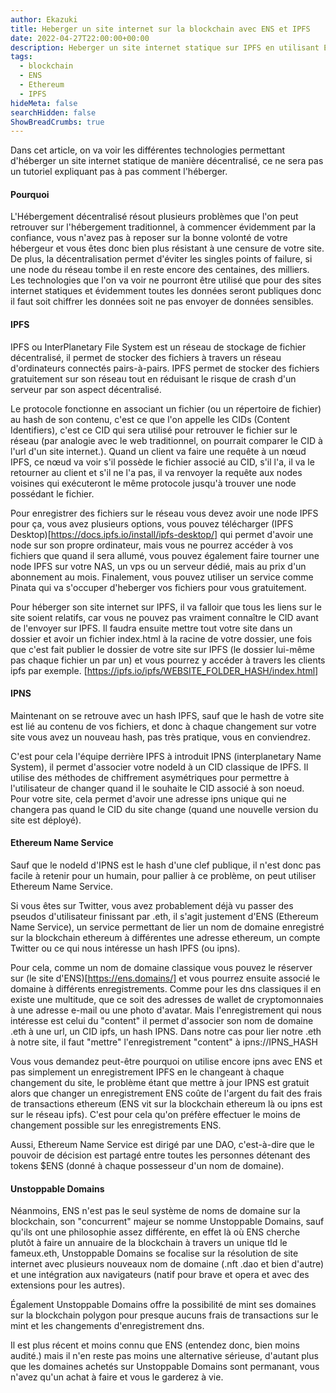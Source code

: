 ```yaml
---
author: Ekazuki
title: Heberger un site internet sur la blockchain avec ENS et IPFS
date: 2022-04-27T22:00:00+00:00
description: Heberger un site internet statique sur IPFS en utilisant Etheureum Name Service ou Unstoppable Domains
tags:
  - blockchain
  - ENS
  - Ethereum
  - IPFS
hideMeta: false
searchHidden: false
ShowBreadCrumbs: true
---
```


Dans cet article, on va voir les différentes technologies permettant d'héberger un site internet statique de manière décentralisé, ce ne sera pas un tutoriel expliquant pas à pas comment l'héberger.

#### Pourquoi

L'Hébergement décentralisé résout plusieurs problèmes que l'on peut retrouver sur l'hébergement traditionnel, à commencer évidemment par la confiance, vous n'avez pas à reposer sur la bonne volonté de votre hébergeur et vous êtes donc bien plus résistant à une censure de votre site. De plus, la décentralisation permet d'éviter les singles points of failure, si une node du réseau tombe il en reste encore des centaines, des milliers. Les technologies que l'on va voir ne pourront être utilisé que pour des sites internet statiques et évidemment toutes les données seront publiques donc il faut soit chiffrer les données soit ne pas envoyer de données sensibles.

#### IPFS

IPFS ou InterPlanetary File System est un réseau de stockage de fichier décentralisé, il permet de stocker des fichiers à travers un réseau d'ordinateurs connectés pairs-à-pairs. IPFS permet de stocker des fichiers gratuitement sur son réseau tout en réduisant le risque de crash d'un serveur par son aspect décentralisé.

Le protocole fonctionne en associant un fichier (ou un répertoire de fichier) au hash de son contenu, c'est ce que l'on appelle les CIDs (Content Identifiers), c'est ce CID qui sera utilisé pour retrouver le fichier sur le réseau (par analogie avec le web traditionnel, on pourrait comparer le CID à l'url d'un site internet.). Quand un client va faire une requête à un nœud IPFS, ce nœud va voir s'il possède le fichier associé au CID, s'il l'a, il va le retourner au client et s'il ne l'a pas, il va renvoyer la requête aux nodes voisines qui exécuteront le même protocole jusqu'à trouver une node possédant le fichier.

Pour enregistrer des fichiers sur le réseau vous devez avoir une node IPFS pour ça, vous avez plusieurs options, vous pouvez télécharger (IPFS Desktop)[https://docs.ipfs.io/install/ipfs-desktop/] qui permet d'avoir une node sur son propre ordinateur, mais vous ne pourrez accéder à vos fichiers que quand il sera allumé, vous pouvez également faire tourner une node IPFS sur votre NAS, un vps ou un serveur dédié, mais au prix d'un abonnement au mois. Finalement, vous pouvez utiliser un service comme Pinata qui va s'occuper d'heberger vos fichiers pour vous gratuitement.

Pour héberger son site internet sur IPFS, il va falloir que tous les liens sur le site soient relatifs, car vous ne pouvez pas vraiment connaître le CID avant de l'envoyer sur IPFS. Il faudra ensuite mettre tout votre site dans un dossier et avoir un fichier index.html à la racine de votre dossier, une fois que c'est fait publier le dossier de votre site sur IPFS (le dossier lui-même pas chaque fichier un par un) et vous pourrez y accéder à travers les clients ipfs par exemple. [https://ipfs.io/ipfs/WEBSITE_FOLDER_HASH/index.html]

#### IPNS

Maintenant on se retrouve avec un hash IPFS, sauf que le hash de votre site est lié au contenu de vos fichiers, et donc à chaque changement sur votre site vous avez un nouveau hash, pas très pratique, vous en conviendrez.

C'est pour cela l'équipe derrière IPFS à introduit IPNS (interplanetary Name System), il permet d'associer votre nodeId à un CID classique de IPFS. Il utilise des méthodes de chiffrement asymétriques pour permettre à l'utilisateur de changer quand il le souhaite le CID associé à son noeud. Pour votre site, cela permet d'avoir une adresse ipns unique qui ne changera pas quand le CID du site change (quand une nouvelle version du site est déployé).

#### Ethereum Name Service

Sauf que le nodeId d'IPNS est le hash d'une clef publique, il n'est donc pas facile à retenir pour un humain, pour pallier à ce problème, on peut utiliser Ethereum Name Service.

Si vous êtes sur Twitter, vous avez probablement déjà vu passer des pseudos d'utilisateur finissant par .eth, il s'agit justement d'ENS (Ethereum Name Service), un service permettant de lier un nom de domaine enregistré sur la blockchain ethereum à différentes une adresse ethereum, un compte Twitter ou ce qui nous intéresse un hash IPFS (ou ipns).

Pour cela, comme un nom de domaine classique vous pouvez le réserver sur (le site d'ENS)[https://ens.domains/] et vous pourrez ensuite associé le domaine à différents enregistrements. Comme pour les dns classiques il en existe une multitude, que ce soit des adresses de wallet de cryptomonnaies à une adresse e-mail ou une photo d'avatar. Mais l'enregistrement qui nous intéresse est celui du "content" il permet d'associer son nom de domaine .eth à une url, un CID ipfs, un hash IPNS. Dans notre cas pour lier notre .eth à notre site, il faut "mettre" l'enregistrement "content" à ipns://IPNS_HASH

Vous vous demandez peut-être pourquoi on utilise encore ipns avec ENS et pas simplement un enregistrement IPFS en le changeant à chaque changement du site, le problème étant que mettre à jour IPNS est gratuit alors que changer un enregistrement ENS coûte de l'argent du fait des frais de transactions ethereum (ENS vit sur la blockchain ethereum là ou ipns est sur le réseau ipfs). C'est pour cela qu'on préfère effectuer le moins de changement possible sur les enregistrements ENS.

Aussi, Ethereum Name Service est dirigé par une DAO, c'est-à-dire que le pouvoir de décision est partagé entre toutes les personnes détenant des tokens $ENS (donné à chaque possesseur d'un nom de domaine).

#### Unstoppable Domains

Néanmoins, ENS n'est pas le seul système de noms de domaine sur la blockchain, son "concurrent" majeur se nomme Unstoppable Domains, sauf qu'ils ont une philosophie assez différente, en effet là où ENS cherche plutôt à faire un annuaire de la blockchain à travers un unique tld le fameux.eth, Unstoppable Domains se focalise sur la résolution de site internet avec plusieurs nouveaux nom de domaine (.nft .dao et bien d'autre) et une intégration aux navigateurs (natif pour brave et opera et avec des extensions pour les autres).

Également Unstoppable Domains offre la possibilité de mint ses domaines sur la blockchain polygon pour presque aucuns frais de transactions sur le mint et les changements d'enregistrement dns.

Il est plus récent et moins connu que ENS (entendez donc, bien moins audité.) mais il n'en reste pas moins une alternative sérieuse, d'autant plus que les domaines achetés sur Unstoppable Domains sont permanant, vous n'avez qu'un achat à faire et vous le garderez à vie.

